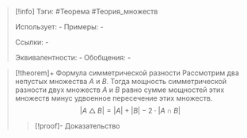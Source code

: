 > [!info]
> Тэги: #Теорема #Теория_множеств 
> 
> Использует: *-*
> Примеры: *-*
> 
> Ссылки: *-*
> 
> Эквивалентности: *-*
> Обобщения: *-*

> [!theorem]+ Формула симметрической разности
> Рассмотрим два непустых множества $A$ и $B$. Тогда мощность симметрической разности двух множеств $A$ и $B$ равно сумме мощностей этих множеств минус удвоенное пересечение этих множеств.
> $$|A\bigtriangleup B|=|A| + |B| - 2\cdot |A\cap B|$$
> > [!proof]- Доказательство
> > 
> 